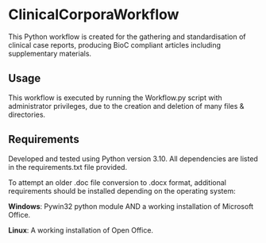 # ClinicalCorporaWorkflow
This Python workflow is created for the gathering and standardisation of clinical case reports, producing BioC compliant articles including supplementary materials.

## Usage
This workflow is executed by running the Workflow.py script with administrator privileges, due to the creation and deletion of many files & directories.


## Requirements
Developed and tested using Python version 3.10. All dependencies are listed in the requirements.txt file provided. 

To attempt an older .doc file conversion to .docx format, additional requirements should be installed depending on the operating system:

**Windows**: Pywin32 python module AND a working installation of Microsoft Office.

**Linux**: A working installation of Open Office.